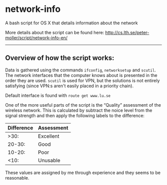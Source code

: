 # network-info
A bash script for OS X that details information about the network

More details about the script can be found here:
http://cs.lth.se/peter-moller/script/network-info-en/

-----

Overview of how the script works:
---------------------------------

Data is gathered using the commands `ifconfig`, `networksetup` and `scutil`. The network interfaces that the computer knows about is presented in the order they are used. `scutil` is used for VPN, but the solutions is not entirely satisfying (since VPN:s aren't easily placed in a priority chain).

Default interface is found with `route get www.lu.se`

One of the more useful parts of the script is the “Quality” assessment of the wireless network. This is calculated by subtract the noice level from the signal strength and then apply the following labels to the difference:

| Difference | Assessment |
|------------|------------|
| \>30:      | Excellent  |
| 20-30:     | Good       |
| 10-20:     | Poor       |
| <10:       | Unusable   |

These values are assigned by me through experience and they seems to be reasonable.
